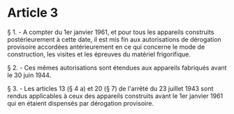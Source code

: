 # Article 3

§ 1. - A compter du 1er janvier 1961, et pour tous les appareils construits postérieurement à cette date, il est mis fin aux autorisations de dérogation provisoire accordées antérieurement en ce qui concerne le mode de construction, les visites et les épreuves du matériel frigorifique.

§ 2. - Ces mêmes autorisations sont étendues aux appareils fabriqués avant le 30 juin 1944.

§ 3. - Les articles 13 (§ 4 a) et 20 (§ 7) de l'arrêté du 23 juillet 1943 sont rendus applicables à ceux des appareils construits avant le 1er janvier 1961 qui en étaient dispensés par dérogation provisoire.
